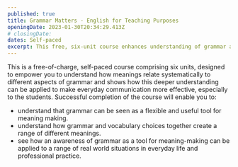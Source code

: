 ```yaml
---
published: true
title: Grammar Matters - English for Teaching Purposes
openingDate: 2023-01-30T20:34:29.413Z
# closingDate:
dates: Self-paced
excerpt: This free, six-unit course enhances understanding of grammar and meaning, especially for student communication. Master grammar as a flexible tool, learn how grammar and vocabulary choices create diverse meanings, and apply grammar awareness in real-world situations for effective everyday and professional communication.
---
```


This is a free-of-charge, self-paced course comprising six units, designed to empower you to understand how meanings relate systematically to different aspects of grammar and shows how this deeper understanding can be applied to make everyday communication more effective, especially to the students. Successful completion of the course will enable you to:

- understand that grammar can be seen as a flexible and useful tool for meaning making.
- understand how grammar and vocabulary choices together create a range of different meanings.
- see how an awareness of grammar as a tool for meaning-making can be applied to a range of real world situations in everyday life and professional practice.
